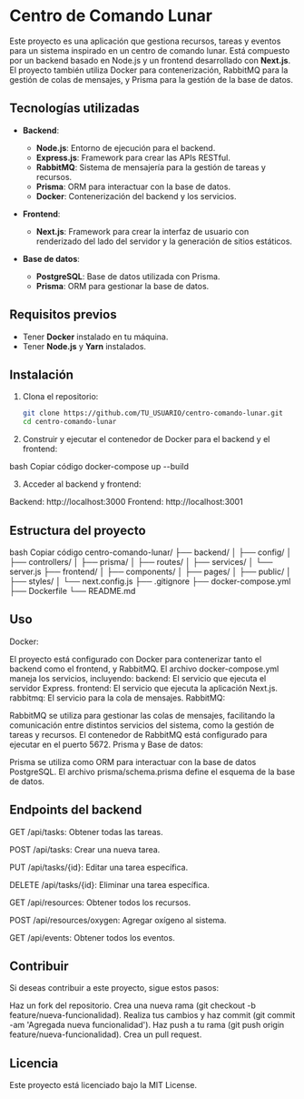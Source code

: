 # Centro de Comando Lunar

Este proyecto es una aplicación que gestiona recursos, tareas y eventos para un sistema inspirado en un centro de comando lunar. Está compuesto por un backend basado en Node.js y un frontend desarrollado con **Next.js**. El proyecto también utiliza Docker para contenerización, RabbitMQ para la gestión de colas de mensajes, y Prisma para la gestión de la base de datos.

## Tecnologías utilizadas

- **Backend**:
  - **Node.js**: Entorno de ejecución para el backend.
  - **Express.js**: Framework para crear las APIs RESTful.
  - **RabbitMQ**: Sistema de mensajería para la gestión de tareas y recursos.
  - **Prisma**: ORM para interactuar con la base de datos.
  - **Docker**: Contenerización del backend y los servicios.

- **Frontend**:
  - **Next.js**: Framework para crear la interfaz de usuario con renderizado del lado del servidor y la generación de sitios estáticos.

- **Base de datos**:
  - **PostgreSQL**: Base de datos utilizada con Prisma.
  - **Prisma**: ORM para gestionar la base de datos.

## Requisitos previos

- Tener **Docker** instalado en tu máquina.
- Tener **Node.js** y **Yarn** instalados.

## Instalación

1. Clona el repositorio:

   ```bash
   git clone https://github.com/TU_USUARIO/centro-comando-lunar.git
   cd centro-comando-lunar
2. Construir y ejecutar el contenedor de Docker para el backend y el frontend:

bash
Copiar código
docker-compose up --build

3. Acceder al backend y frontend:

Backend: http://localhost:3000
Frontend: http://localhost:3001

## Estructura del proyecto
bash
Copiar código
centro-comando-lunar/
├── backend/
│   ├── config/
│   ├── controllers/
│   ├── prisma/
│   ├── routes/
│   ├── services/
│   └── server.js
├── frontend/
│   ├── components/
│   ├── pages/
│   ├── public/
│   ├── styles/
│   └── next.config.js
├── .gitignore
├── docker-compose.yml
├── Dockerfile
└── README.md
## Uso
Docker:

El proyecto está configurado con Docker para contenerizar tanto el backend como el frontend, y RabbitMQ. El archivo docker-compose.yml maneja los servicios, incluyendo:
backend: El servicio que ejecuta el servidor Express.
frontend: El servicio que ejecuta la aplicación Next.js.
rabbitmq: El servicio para la cola de mensajes.
RabbitMQ:

RabbitMQ se utiliza para gestionar las colas de mensajes, facilitando la comunicación entre distintos servicios del sistema, como la gestión de tareas y recursos. El contenedor de RabbitMQ está configurado para ejecutar en el puerto 5672.
Prisma y Base de datos:

Prisma se utiliza como ORM para interactuar con la base de datos PostgreSQL. El archivo prisma/schema.prisma define el esquema de la base de datos.
## Endpoints del backend
GET /api/tasks: Obtener todas las tareas.

POST /api/tasks: Crear una nueva tarea.

PUT /api/tasks/{id}: Editar una tarea específica.

DELETE /api/tasks/{id}: Eliminar una tarea específica.

GET /api/resources: Obtener todos los recursos.

POST /api/resources/oxygen: Agregar oxígeno al sistema.

GET /api/events: Obtener todos los eventos.

## Contribuir
Si deseas contribuir a este proyecto, sigue estos pasos:

Haz un fork del repositorio.
Crea una nueva rama (git checkout -b feature/nueva-funcionalidad).
Realiza tus cambios y haz commit (git commit -am 'Agregada nueva funcionalidad').
Haz push a tu rama (git push origin feature/nueva-funcionalidad).
Crea un pull request.
## Licencia
Este proyecto está licenciado bajo la MIT License.
